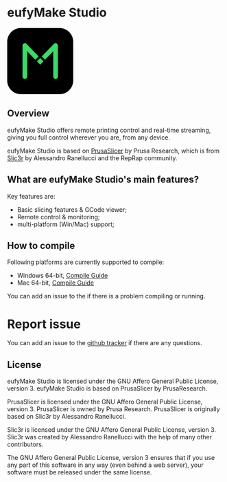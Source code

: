 # eufyMake Studio
![image](AnkerStudio/resources/icons/AnkerStudio.png)

## Overview
eufyMake Studio offers remote printing control and real-time streaming, giving you full control wherever you are, from any device.

eufyMake Studio is based on [PrusaSlicer](https://github.com/prusa3d/PrusaSlicer) by Prusa Research, which is from [Slic3r](https://github.com/Slic3r/Slic3r) by Alessandro Ranellucci and the RepRap community.

## What are eufyMake Studio's main features?

Key features are:

- Basic slicing features & GCode viewer;
- Remote control & monitoring;
- multi-platform (Win/Mac) support;

## How to compile
Following platforms are currently supported to compile:
- Windows 64-bit, [Compile Guide](AnkerStudio/doc/Windows_build.md)
- Mac 64-bit, [Compile Guide](AnkerStudio/doc/MacOs_build.md)

You can add an issue to the if there is a problem compiling or running.

# Report issue
You can add an issue to the [github tracker](https://github.com/ankermake/AnkerMake-PrusaSlicer-Release/issues) if there are any questions.

## License
	
eufyMake Studio is licensed under the GNU Affero General Public License, version 3. eufyMake Studio is based on PrusaSlicer by PrusaResearch.

PrusaSlicer is licensed under the GNU Affero General Public License, version 3. PrusaSlicer is owned by Prusa Research. PrusaSlicer is originally based on Slic3r by Alessandro Ranellucci.

Slic3r is licensed under the GNU Affero General Public License, version 3. Slic3r was created by Alessandro Ranellucci with the help of many other contributors.

The GNU Affero General Public License, version 3 ensures that if you use any part of this software in any way (even behind a web server), your software must be released under the same license.
